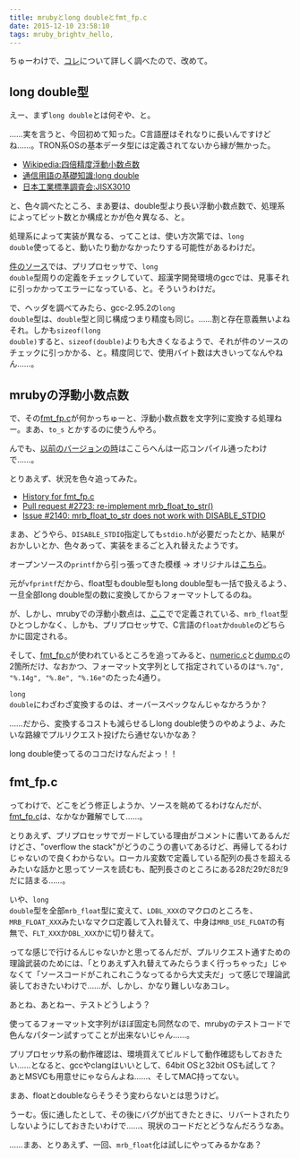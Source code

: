 ```yaml
---
title: mrubyとlong doubleとfmt_fp.c
date: 2015-12-10 23:58:10
tags: mruby_brightv_hello, 
---
```

ちゅーわけで、<a href="/2015/12/10/mruby-120.html">コレ</a>について詳しく調べたので、改めて。

<h2>long double型</h2>

えー、まず<code>long double</code>とは何ぞや、と。

……実を言うと、今回初めて知った。C言語歴はそれなりに長いんですけどね……。TRON系OSの基本データ型には定義されてないから縁が無かった。

<ul><li><a href="https://ja.wikipedia.org/wiki/%E5%9B%9B%E5%80%8D%E7%B2%BE%E5%BA%A6%E6%B5%AE%E5%8B%95%E5%B0%8F%E6%95%B0%E7%82%B9%E6%95%B0" target="_blank">Wikipedia:四倍精度浮動小数点数</a></li>
<li><a href="http://www.wdic.org/w/TECH/long%20double" target="_blank">通信用語の基礎知識:long double</a></li>
<li><a href="http://www.jisc.go.jp/app/pager?%23jps.JPSH0090D:JPSO0020:/JPS/JPSO0090.jsp=&amp;RKKNP_vJISJISNO=X3010" target="_blank">日本工業標準調査会:JISX3010</a></li></ul>

と、色々調べたところ、まあ要は、double型より長い浮動小数点数で、処理系によってビット数とか構成とかが色々異なる、と。

処理系によって実装が異なる、ってことは、使い方次第では、<code>long double</code>使ってると、動いたり動かなかったりする可能性があるわけだ。

<a href="https://github.com/mruby/mruby/blob/22464fe5a0a10f2b077eaba109ce1e912e4a77de/src/fmt_fp.c" target="_blank">件のソース</a>では、プリプロセッサで、<code>long double</code>型周りの定義をチェックしていて、超漢字開発環境のgccでは、見事それに引っかかってエラーになっている、と。そういうわけだ。

で、ヘッダを調べてみたら、gcc-2.95.2の<code>long double</code>型は、<code>double</code>型と同じ構成つまり精度も同じ。……割と存在意義無いよねそれ。しかも<code>sizeof(long double)</code>すると、<code>sizeof(double)</code>よりも大きくなるようで、それが件のソースのチェックに引っかかる、と。精度同じで、使用バイト数は大きいってなんやねん……。

<h2>mrubyの浮動小数点数</h2>
で、その<a href="https://github.com/mruby/mruby/blob/22464fe5a0a10f2b077eaba109ce1e912e4a77de/src/fmt_fp.c" target="_blank">fmt_fp.c</a>が何かっちゅーと、浮動小数点数を文字列に変換する処理ねー。まあ、<code>to_s</code> とかするのに使うんやろ。

んでも、<a href="/2014/07/26/mruby.html">以前のバージョンの時</a>はここらへんは一応コンパイル通ったわけで……。

とりあえず、状況を色々追ってみた。
<ul><li><a href="https://github.com/mruby/mruby/commits/master/src/fmt_fp.c" target="_blank">History for fmt_fp.c</a></li>
<li><a href="https://github.com/mruby/mruby/pull/2723" target="_blank">Pull request #2723: re-implement mrb_float_to_str()</a></li>
<li><a href="https://github.com/mruby/mruby/issues/2140" target="_blank">Issue #2140: mrb_float_to_str does not work with DISABLE_STDIO</a></li></ul>

まあ、どうやら、<code>DISABLE_STDIO</code>指定しても<code>stdio.h</code>が必要だったとか、結果がおかしいとか、色々あって、実装をまるごと入れ替えたようです。

オープンソースの<code>printf</code>から引っ張ってきた模様 → オリジナルは<a href="http://git.musl-libc.org/cgit/musl/tree/src/stdio/vfprintf.c" target="_blank">こちら</a>。

元が<code>vfprintf</code>だから、float型もdouble型もlong double型も一括で扱えるよう、一旦全部long double型の数に変換してからフォーマットしてるのね。

が、しかし、mrubyでの浮動小数点は、<a href="https://github.com/mruby/mruby/blob/22464fe5a0a10f2b077eaba109ce1e912e4a77de/include/mruby/value.h" target="_blank">ここ</a>で<code></code>で定義されている、<code>mrb_float</code>型ひとつしかなく、しかも、プリプロセッサで、C言語の<code>float</code>か<code>double</code>のどちらかに固定される。

そして、<a href="https://github.com/mruby/mruby/blob/22464fe5a0a10f2b077eaba109ce1e912e4a77de/src/fmt_fp.c" target="_blank">fmt_fp.c</a>が使われているところを追ってみると、<a href="https://github.com/mruby/mruby/blob/5c405dea3d3e26f62877959c75a50fbaf1ece6a4/src/numeric.c" target="_blank">numeric.c</a>と<a href="https://github.com/mruby/mruby/blob/5c405dea3d3e26f62877959c75a50fbaf1ece6a4/src/dump.c" target="_blank">dump.c</a>の2箇所だけ、なおかつ、フォーマット文字列として指定されているのは<code>"%.7g", "%.14g", "%.8e", "%.16e"</code>のたった4通り。

<code>long double</code>にわざわざ変換するのは、オーバースペックなんじゃなかろうか？

……だから、変換するコストも減らせるしlong double使うのやめようよ、みたいな路線でプルリクエスト投げたら通せないかなあ？

long double使ってるのココだけなんだよっ！！

<h2>fmt_fp.c</h2>
ってわけで、どこをどう修正しようか、ソースを眺めてるわけなんだが、<a href="https://github.com/mruby/mruby/blob/22464fe5a0a10f2b077eaba109ce1e912e4a77de/src/fmt_fp.c" target="_blank">fmt_fp.c</a>は、なかなか難解でして……。

とりあえず、プリプロセッサでガードしている理由がコメントに書いてあるんだけどさ、"overflow the stack"がどうのこうの書いてあるけど、再帰してるわけじゃないので良くわからない。ローカル変数で定義している配列の長さを超えるみたいな話かと思ってソースを読むも、配列長さのところにある28だ29だ8だ9だに詰まる……。

いや、<code>long double</code>型を全部<code>mrb_float</code>型に変えて、<code>LDBL_XXX</code>のマクロのところを、<code>MRB_FLOAT_XXX</code>みたいなマクロ定義して入れ替えて、中身は<code>MRB_USE_FLOAT</code>の有無で、<code>FLT_XXX</code>か<code>DBL_XXX</code>かに切り替えて。

ってな感じで行けるんじゃないかと思ってるんだが、プルリクエスト通すための理論武装のためには、「とりあえず入れ替えてみたらうまく行っちゃった」じゃなくて「ソースコードがこれこれこうなってるから大丈夫だ」って感じで理論武装しておきたいわけで……が、しかし、かなり難しいなあコレ。

あとね、あとねー、テストどうしよう？

使ってるフォーマット文字列がほぼ固定も同然なので、mrubyのテストコードで色んなパターン試すってことが出来ないじゃん……。

プリプロセッサ系の動作確認は、環境買えてビルドして動作確認もしておきたい……となると、gccやclangはいいとして、64bit OSと32bit OSも試して？　あとMSVCも用意せにゃならんよね……、そしてMAC持ってない。

まあ、floatとdoubleならそうそう変わらないとは思うけど。

うーむ。仮に通したとして、その後にバグが出てきたときに、リバートされたりしないようにしておきたいわけで……、現状のコードだとどうなんだろうなあ。

……まあ、とりあえず、一回、<code>mrb_float</code>化は試しにやってみるかなあ？
